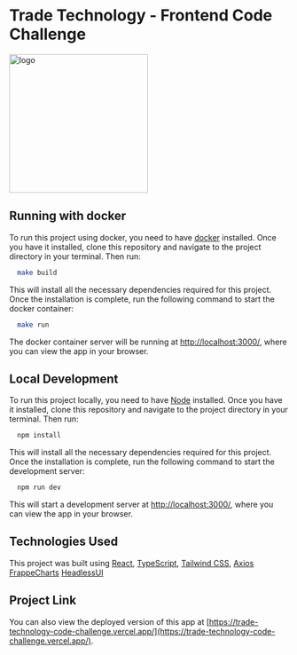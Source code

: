 # Trade Technology - Frontend Code Challenge

<img src="https://s3.amazonaws.com/gupy5/production/companies/30930/career/70663/images/2022-05-26_19-20_logo.png" alt="logo" width="250" height="250" />

## Running with docker

To run this project using docker, you need to have [docker](https://www.docker.com/) installed. Once you have it installed, clone this repository and navigate to the project directory in your terminal. Then run:

```bash
  make build
```

This will install all the necessary dependencies required for this project. Once the installation is complete, run the following command to start the docker container:

```bash
  make run
```

The docker container server will be running at [http://localhost:3000/](http://localhost:3000/), where you can view the app in your browser.

## Local Development

To run this project locally, you need to have [Node](https://nodejs.org/) installed. Once you have it installed, clone this repository and navigate to the project directory in your terminal. Then run:

```bash
  npm install
```

This will install all the necessary dependencies required for this project. Once the installation is complete, run the following command to start the development server:

```bash
  npm run dev
```

This will start a development server at [http://localhost:3000/](http://localhost:3000/), where you can view the app in your browser.

## Technologies Used

This project was built using [React](https://reactjs.org/), [TypeScript](https://www.typescriptlang.org/), [Tailwind CSS](https://tailwindcss.com/), [Axios](https://github.com/axios/axios) [FrappeCharts](https://www.npmjs.com/package/react-frappe-charts) [HeadlessUI](https://headlessui.com/)

## Project Link

You can also view the deployed version of this app at [https://trade-technology-code-challenge.vercel.app/](https://trade-technology-code-challenge.vercel.app/).

